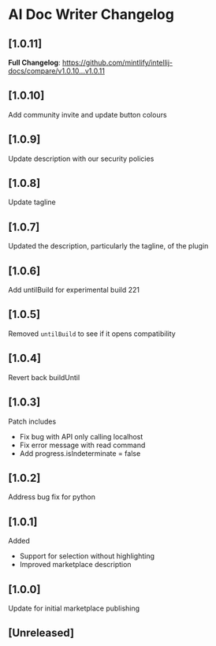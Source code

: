 <!-- Keep a Changelog guide -> https://keepachangelog.com -->

# AI Doc Writer Changelog

## [1.0.11]

**Full Changelog**: https://github.com/mintlify/intellij-docs/compare/v1.0.10...v1.0.11

## [1.0.10]

Add community invite and update button colours

## [1.0.9]

Update description with our security policies

## [1.0.8]

Update tagline

## [1.0.7]

Updated the description, particularly the tagline, of the plugin

## [1.0.6]

Add untilBuild for experimental build 221

## [1.0.5]

Removed `untilBuild` to see if it opens compatibility

## [1.0.4]

Revert back buildUntil

## [1.0.3]

Patch includes

- Fix bug with API only calling localhost
- Fix error message with read command
- Add progress.isIndeterminate = false

## [1.0.2]

Address bug fix for python

## [1.0.1]

Added

- Support for selection without highlighting
- Improved marketplace description

## [1.0.0]

Update for initial marketplace publishing

## [Unreleased]
